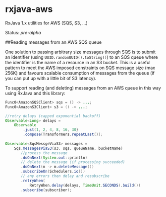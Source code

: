 # rxjava-aws
RxJava 1.x utilities for AWS (SQS, S3, ...)

Status: *pre-alpha*

##Reading messages from an AWS SQS queue

One solution to passing arbitrary size messages through SQS is to submit an identifier (using `UUID.randomUUID().toString()`) to an SQS queue where the identifier is the name of a resource in an S3 bucket. This is a useful pattern to meet the AWS imposed constraints on SQS message size (max 256K) and favours scalable consumption of messages from the queue (if you can put up with a little bit of S3 latency).

To support reading (and deleting) messages from an AWS queue in this way using RxJava and this library:

```java
Func0<AmazonSQSClient> sqs = () -> ...;
Func0<AmazonS3Client> s3 = () -> ...; 

//retry delays (capped exponential backoff)
Observable<Long> delays = 
    Observable
        .just(1, 2, 4, 8, 16, 30}
        .compose(Transformers.repeatLast());
        
Observable<SqsMessgeViaS3> messages = 
    Sqs.messagesViaS3(s3, sqs, queueName, bucketName)
       //process the message
       .doOnNext(System.out::println)
       // delete the message (if processing succeeded)
       .doOnNext(m -> m.deleteMessage())
	   .subscribeOn(Schedulers.io())
	   // any errors then delay and resubscribe
	   .retryWhen(
	       RetryWhen.delay(delays, TimeUnit.SECONDS).build())
	   .subscribe(subscriber);
```  

